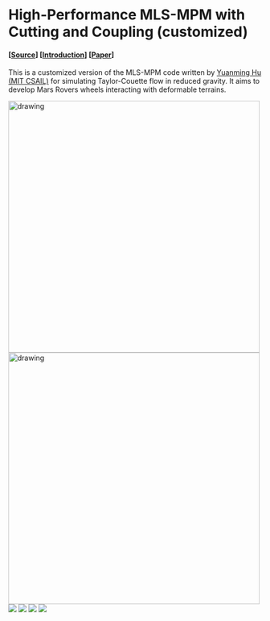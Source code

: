 #  High-Performance MLS-MPM with Cutting and Coupling (customized)
#### [[Source](https://github.com/yuanming-hu/taichi_mpm)] [[Introduction](https://www.youtube.com/watch?v=8iyvhGF9f7o)] [[Paper](http://taichi.graphics/wp-content/uploads/2018/05/mls-mpm-cpic.pdf)]

This is a customized version of the MLS-MPM code written by [Yuanming Hu (MIT CSAIL)](http://taichi.graphics/me/) for simulating Taylor-Couette flow in reduced gravity. It aims to develop Mars Rovers wheels interacting with deformable terrains.

<img src="https://github.com/haeriamin/files/blob/master/indExcav.gif" alt="drawing" width="500"> <img src="https://github.com/haeriamin/files/blob/master/wheelSoil.gif" alt="drawing" width="500"> <img src="https://github.com/haeriamin/files/blob/master/explate1.gif"> <img src="https://github.com/haeriamin/files/blob/master/explate2exp.gif"> <img src="https://github.com/haeriamin/files/blob/master/silo.gif"> <img src="https://github.com/haeriamin/files/blob/master/tcFlow.gif">

